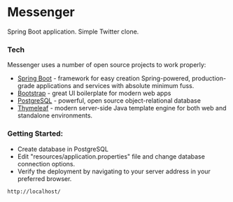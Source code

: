 # Messenger
Spring Boot application. Simple Twitter clone.

### Tech

Messenger uses a number of open source projects to work properly:
* [Spring Boot](https://spring.io/projects/spring-boot) - framework for easy creation Spring-powered, production-grade applications and services with absolute minimum fuss.
* [Bootstrap](https://getbootstrap.com/) - great UI boilerplate for modern web apps
* [PostgreSQL](https://www.postgresql.org/) - powerful, open source object-relational database
* [Thymeleaf](https://www.thymeleaf.org/) - modern server-side Java template engine for both web and standalone environments.


### Getting Started:
  - Create database in PostgreSQL
  - Edit "resources/application.properties" file and change database connection options.
  - Verify the deployment by navigating to your server address in your preferred browser.
  ```sh
  http://localhost/
  ```
  


